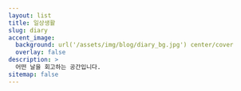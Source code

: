 ```yaml
---
layout: list
title: 일상생활
slug: diary
accent_image:
  background: url('/assets/img/blog/diary_bg.jpg') center/cover
  overlay: false
description: >
  어떤 날을 회고하는 공간입니다.
sitemap: false
---
```

